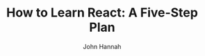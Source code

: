 ---
sections:
  - reactjs
link: 'https://www.lullabot.com/articles/how-to-learn-react'
title: 'How to Learn React: A Five-Step Plan'
author: 'John Hannah'
publishedAt: 2017-07-10T00:00:00.000Z
type:
  - article
topics:
  - get_started
suggestedBy:
  - andreamangano
createdAt: 2018-03-20T22:49:42.207Z
reference: aHR0cHM6Ly93d3cubHVsbGFib3QuY29tL2FydGljbGVzL2hvdy10by1sZWFybi1yZWFjdA
slug: how-to-learn-react-a-fivestep-plan-by-john-hannah
---
